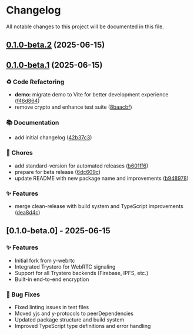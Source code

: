 # Changelog

All notable changes to this project will be documented in this file.

## [0.1.0-beta.2](https://github.com/WinstonFassett/y-webrtc-trystero/compare/v0.1.0-beta.1...v0.1.0-beta.2) (2025-06-15)

## [0.1.0-beta.1](https://github.com/WinstonFassett/y-webrtc-trystero/compare/v10.3.0...v0.1.0-beta.1) (2025-06-15)


### ♻️ Code Refactoring

* **demo:** migrate demo to Vite for better development experience ([f46d864](https://github.com/WinstonFassett/y-webrtc-trystero/commit/f46d864f4c6a0812770dc0e51bc52d81273a7f05))
* remove crypto and enhance test suite ([8baacbf](https://github.com/WinstonFassett/y-webrtc-trystero/commit/8baacbfedca2f4467002506b63b5f4985791fc55))


### 📚 Documentation

* add initial changelog ([42b37c3](https://github.com/WinstonFassett/y-webrtc-trystero/commit/42b37c3985b3abc08f94729431bb522dcd7936e4))


### 🚚 Chores

* add standard-version for automated releases ([b601ff6](https://github.com/WinstonFassett/y-webrtc-trystero/commit/b601ff6e3b161ee2ccee61e72a5f62349c23f5d5))
* prepare for beta release ([6dc609c](https://github.com/WinstonFassett/y-webrtc-trystero/commit/6dc609cc742e2ba3da655d388c23435cf8cbd62e))
* update README with new package name and improvements ([b948978](https://github.com/WinstonFassett/y-webrtc-trystero/commit/b948978fc098281bb3f5bf97b3a9ad4ce87ba5db))


### ✨ Features

* merge clean-release with build system and TypeScript improvements ([dea8d4c](https://github.com/WinstonFassett/y-webrtc-trystero/commit/dea8d4c0758f6c965b4013f3f960735ef5591921))

## [0.1.0-beta.0] - 2025-06-15

### ✨ Features
* Initial fork from y-webrtc
* Integrated Trystero for WebRTC signaling
* Support for all Trystero backends (Firebase, IPFS, etc.)
* Built-in end-to-end encryption

### 🐛 Bug Fixes
* Fixed linting issues in test files
* Moved yjs and y-protocols to peerDependencies
* Updated package structure and build system
* Improved TypeScript type definitions and error handling
